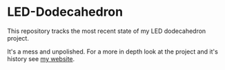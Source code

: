 # LED-Dodecahedron

This repository tracks the most recent state of my LED dodecahedron project.

It's a mess and unpolished. For a more in depth look at the project and it's history see [my website](https://www.williamfheuer.com/project-portfolio).